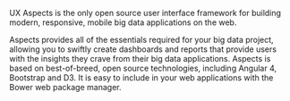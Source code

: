 UX Aspects is the only open source user interface framework for building modern, responsive, mobile big data applications on the web. 

Aspects provides all of the essentials required for your big data project, allowing you to swiftly create dashboards and reports that provide users with the
insights they crave from their big data applications. Aspects is based on best-of-breed, open source technologies, including Angular 4,
Bootstrap and D3. It is easy to include in your web applications with the Bower web package manager.
